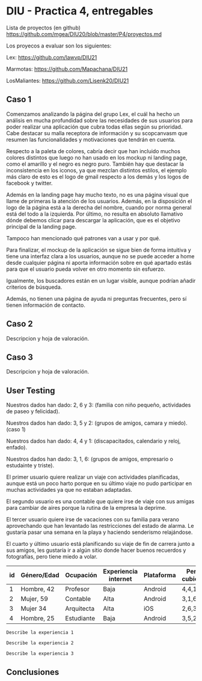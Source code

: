 # DIU - Practica 4, entregables

Lista de proyectos (en github) https://github.com/mgea/DIU20/blob/master/P4/proyectos.md

Los proyecos a evaluar son los siguientes:

Lex: https://github.com/lawvp/DIU21

Marmotas: https://github.com/Mapachana/DIU21

LosMaliantes: https://github.com/Lisenk20/DIU21


## Caso 1

Comenzamos analizando la página del grupo Lex, el cuál ha hecho un análisis en mucha profundidad sobre las necesidades de sus usuarios para poder realizar una aplicación que cubra todas ellas según su prioridad. Cabe destacar su malla receptora de información y su scopcanvasm que resumen las funcionalidades y motivaciones que tendrán en cuenta.

Respecto a la paleta de colores, cabría decir que han incluido muchos colores distintos que luego no han usado en los mockup ni landing page, como el amarillo y el negro es negro puro.
También hay que destacar la inconsistencia en los iconos, ya que mezclan distintos estilos, el ejemplo más claro de esto es el logo de gmail respecto a los demás y los logos de facebook y twitter.

Además en la landing page hay mucho texto, no es una página visual que llame de primeras la atención de los usuarios. Además, en la disposición el logo de la página está a la derecha del nombre, cuando por norma general está del todo a la izquierda. Por último, no resulta en absoluto llamativo dónde debemos clicar para descargar la aplicación, que es el objetivo principal de la landing page.

Tampoco han mencionado qué patrones van a usar y por qué.

Para finalizar, el mockup de la aplicación se sigue bien de forma intuitiva y tiene una interfaz clara a los usuarios, aunque no se puede acceder a home desde cualquier página ni aporta información sobre en qué apartado estás para que el usuario pueda volver en otro momento sin esfuerzo.

Igualmente, los buscadores están en un lugar visible, aunque podrían añadir criterios de búsqueda.

Además, no tienen una página de ayuda ni preguntas frecuentes, pero sí tienen información de contacto.

## Caso 2

Descripcion y hoja de valoración.  


## Caso 3

Descripcion y hoja de valoración.   

## User Testing

Nuestros dados han dado: 2, 6 y 3: (familia con niño pequeño, actividades de paseo y felicidad).

Nuestros dados han dado: 3, 5 y 2: (grupos de amigos, camara y miedo). (caso 1)

Nuestros dados han dado: 4, 4 y 1: (discapacitados, calendario y reloj, enfado).

Nuestros dados han dado: 3, 1, 6: (grupos de amigos, empresario o estudainte y triste).

El primer usuario quiere realizar un viaje con actividades planificadas, aunque está un poco harto porque en su último viaje no pudo participar en muchas actividades ya que no estaban adaptadas.

El segundo usuario es una contable que quiere irse de viaje con sus amigas para cambiar de aires porque la rutina de la empresa la deprime.

El tercer usuario quiere irse de vacaciones con su familia para verano aprovechando que han levantado las restricciones del estado de alarma. Le gustaría pasar una semana en la playa y haciendo senderismo relajándose.

El cuarto y último usuario está planificando su viaje de fin de carrera junto a sus amigos, les gustaría ir a algún sitio donde hacer buenos recuerdos y fotografías, pero tiene miedo a volar.

| id   | Género/Edad | Ocupación  | Experiencia internet | Plataforma | Perfil cubierto | Test | SUS Score |
| ---- | ----------- | ---------- | -------------------- | ---------- | --------------- | ---- | --------- |
| 1    | Hombre, 42  | Profesor   | Baja                 | Android    | 4,4,1           | A    |           |
| 2    | Mujer, 59   | Contable   | Alta                 | Android    | 3,1,6           | A    |           |
| 3    | Mujer 34    | Arquitecta | Alta                 | iOS        | 2,6,3           | B    |           |
| 4    | Hombre, 25  | Estudiante | Baja                 | Android    | 3,5,2           | B    |           |



	Describe la experiencia 1
	
	Describe la experiencia 2
	
	Describe la experiencia 3


## Conclusiones
